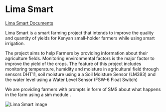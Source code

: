 # Lima Smart
[Lima Smart Documents](https://drive.google.com/drive/folders/1T6VqteFuwwPGWnMY842ln19T9Dxj8mjV?usp=sharing) 

Lima Smart is a smart farming project that intends to improve the quality and quantity of yields for Kenyan small-holder farmers while using smart irrigation.

The project aims to help Farmers by providing information about their agriculture fields. Monitoring environmental factors is the major factor to improve the yield of the crops. The feature of this project includes monitoring temperature, humidity and moisture in agricultural field through sensors DHT11, soil moisture using  a a Soil Moisture Sensor (LM393) and  the water level using a Water Level Sensor (FSW-6 Float Switch)

We are providing farmers with prompts in form of SMS about what happens in the farm using a sim module .

![Lima Smart image](https://user-images.githubusercontent.com/79209510/138154198-1f78d08f-de22-4a8f-a789-02d61b28a9f7.png)


